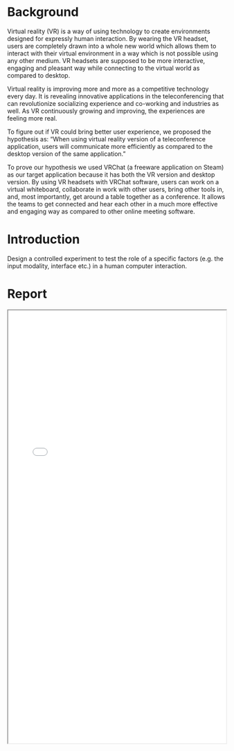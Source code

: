 Background
======
Virtual reality (VR) is a way of using technology to create environments designed for expressly human interaction. By wearing the VR headset, users are completely drawn into a whole new world which allows them to interact with their virtual environment in a way which is not possible using any other medium. VR headsets are supposed to be more interactive, engaging and pleasant way while connecting to the virtual world as compared to desktop.

Virtual reality is improving more and more as a competitive technology every day. It is revealing innovative applications in the teleconferencing that can revolutionize socializing experience and co-working and industries as well. As VR continuously growing and improving, the experiences are feeling more real. 

To figure out if VR could bring better user experience, we proposed the hypothesis as: “When using virtual reality version of a teleconference application, users will communicate more efficiently as compared to the desktop version of the same application.” 

To prove our hypothesis we used VRChat (a freeware application on Steam) as our target application because it has both the VR version and desktop version. By using VR headsets with VRChat software, users can work on a virtual whiteboard, collaborate in work with other users, bring other tools in, and, most importantly, get around a table together as a conference. It allows the teams to get connected and hear each other in a much more effective and engaging way as compared to other online meeting software.

Introduction
======
Design a controlled experiment to test the role of a specific factors (e.g. the input modality, interface etc.) in a human computer interaction.

Report
======
<iframe src="/files/User Experience of VRChat on PC and VR Platform.pdf" width="100%" height="1000"></iframe>
